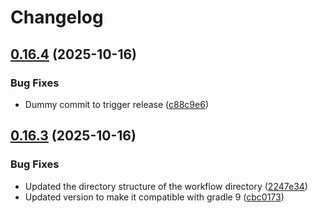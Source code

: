 # Changelog

## [0.16.4](https://github.com/rio-cloud/license-gradle-plugin/compare/v0.16.3...v0.16.4) (2025-10-16)


### Bug Fixes

* Dummy commit to trigger release ([c88c9e6](https://github.com/rio-cloud/license-gradle-plugin/commit/c88c9e6941cdb99f7d5703df08b10f343110ec1c))

## [0.16.3](https://github.com/rio-cloud/license-gradle-plugin/compare/v0.16.2...v0.16.3) (2025-10-16)


### Bug Fixes

* Updated the directory structure of the workflow directory ([2247e34](https://github.com/rio-cloud/license-gradle-plugin/commit/2247e34347c46a68956d959e366b6dd825466962))
* Updated version to make it compatible with gradle 9 ([cbc0173](https://github.com/rio-cloud/license-gradle-plugin/commit/cbc0173890252eb01cb3540088f5e815b652dd25))
